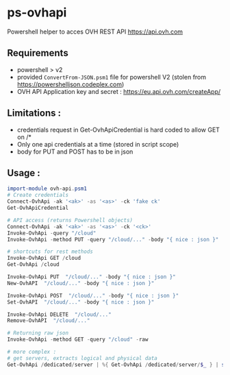 # ps-ovhapi
Powershell helper to acces OVH REST API https://api.ovh.com

## Requirements
* powershell > v2
* provided `ConvertFrom-JSON.psm1` file for powershell V2 (stolen from  https://powershelljson.codeplex.com)
* OVH API Application key and secret : https://eu.api.ovh.com/createApp/

## Limitations : 
* credentials request in Get-OvhApiCredential is hard coded to allow GET on /*
* Only one api credentials at a time (stored in script scope)
* body for PUT and POST has to be in json

## Usage :
```powershell
import-module ovh-api.psm1
# Create credentials 
Connect-OvhApi -ak '<ak>' -as '<as>' -ck 'fake ck'
Get-OvhApiCredential

# API access (returns Powershell objects)
Connect-OvhApi -ak '<ak>' -as '<as>' -ck '<ck>'
Invoke-OvhApi -query "/cloud"
Invoke-OvhApi -method PUT -query "/cloud/..." -body "{ nice : json }"

# shortcuts for rest methods
Invoke-OvhApi GET /cloud
Get-OvhApi /cloud

Invoke-OvhApi PUT  "/cloud/..." -body "{ nice : json }"
New-OvhAPI  "/cloud/..." -body "{ nice : json }"

Invoke-OvhApi POST  "/cloud/..." -body "{ nice : json }"
Set-OvhAPI  "/cloud/..." -body "{ nice : json }"

Invoke-OvhApi DELETE  "/cloud/..."
Remove-OvhAPI  "/cloud/..."

# Returning raw json
Invoke-OvhApi -method GET -query "/cloud" -raw

# more complex :
# get servers, extracts logical and physical data
Get-OvhApi /dedicated/server | %{ Get-OvhApi /dedicated/server/$_ } | select name, reverse, datacenter, rack 
```
